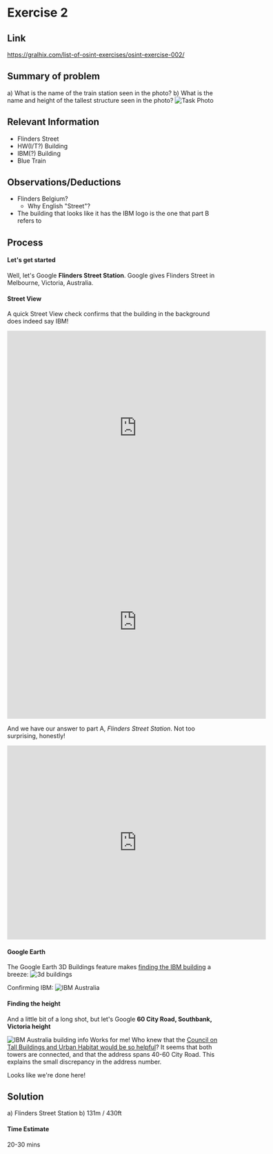 # Exercise 2

## Link
https://gralhix.com/list-of-osint-exercises/osint-exercise-002/

## Summary of problem
a) What is the name of the train station seen in the photo?
b) What is the name and height of the tallest structure seen in the photo?
![Task Photo](https://gralhix.com/wp-content/uploads/2023/08/osintexercise002.webp)

## Relevant Information
- Flinders Street 
- HW(I/T?) Building
- IBM(?) Building
- Blue Train


## Observations/Deductions
- Flinders Belgium?
    - Why English "Street"?
- The building that looks like it has the IBM logo is the one that part B refers to

## Process

#### Let's get started

Well, let's Google **Flinders Street Station**. Google gives Flinders Street in Melbourne, Victoria, Australia.

#### Street View
A quick Street View check confirms that the building in the background does indeed say IBM!

<iframe src="https://www.google.com/maps/embed?pb=!4v1719089271420!6m8!1m7!1sw8TlrYKBlkA2e7QeBmgAWA!2m2!1d-37.81868867536077!2d144.9634481510198!3f114.84034841237951!4f-4.430073558029562!5f0.686034691290113" width="600" height="450" style="border:0;" allowfullscreen="" loading="lazy" referrerpolicy="no-referrer-when-downgrade"></iframe>
<iframe src="https://www.google.com/maps/embed?pb=!4v1719089284545!6m8!1m7!1sw8TlrYKBlkA2e7QeBmgAWA!2m2!1d-37.81868867536077!2d144.9634481510198!3f140.34793646124018!4f16.858492360806352!5f3.325193203789971" width="600" height="450" style="border:0;" allowfullscreen="" loading="lazy" referrerpolicy="no-referrer-when-downgrade"></iframe>

And we have our answer to part A, *Flinders Street Station*. Not too surprising, honestly!
<iframe src="https://www.google.com/maps/embed?pb=!4v1719089296031!6m8!1m7!1sw8TlrYKBlkA2e7QeBmgAWA!2m2!1d-37.81868867536077!2d144.9634481510198!3f88.60698009790424!4f5.127819513413712!5f3.325193203789971" width="600" height="450" style="border:0;" allowfullscreen="" loading="lazy" referrerpolicy="no-referrer-when-downgrade"></iframe>

#### Google Earth
The Google Earth 3D Buildings feature makes [finding the IBM building](https://earth.google.com/web/search/-37.8186887,144.9634482/@-37.82091028,144.96657734,84.13864953a,356.07699541d,35y,166.94449345h,86.43218858t,360r/data=CigiJgokCdLrLmNvoTBAEWmxmYy6ljBAGalIIdh7uibAIWaGhNCs2ibAOgMKATA) a breeze:
![3d buildings](https://i.imgur.com/53186Mn.png)


Confirming IBM:
![IBM Australia](https://i.imgur.com/tyZwP9W.png)

#### Finding the height
And a little bit of a long shot, but let's Google **60 City Road, Southbank, Victoria height**

![IBM Australia building info](https://i.imgur.com/VgQCqcK.png)
Works for me! Who knew that the [Council on Tall Buildings and Urban Habitat would be so helpful](https://www.skyscrapercenter.com/building/ibm-australia/13493)? It seems that both towers are connected, and that the address spans 40-60 City Road. This explains the small discrepancy in the address number.

Looks like we're done here!

## Solution
a) Flinders Street Station
b) 131m / 430ft

#### Time Estimate
20-30 mins